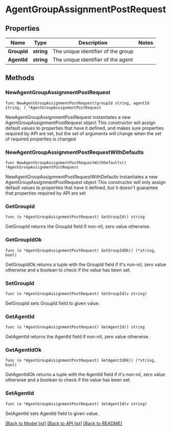 # AgentGroupAssignmentPostRequest

## Properties

Name | Type | Description | Notes
------------ | ------------- | ------------- | -------------
**GroupId** | **string** | The unique identifier of the group | 
**AgentId** | **string** | The unique identifier of the agent | 

## Methods

### NewAgentGroupAssignmentPostRequest

`func NewAgentGroupAssignmentPostRequest(groupId string, agentId string, ) *AgentGroupAssignmentPostRequest`

NewAgentGroupAssignmentPostRequest instantiates a new AgentGroupAssignmentPostRequest object
This constructor will assign default values to properties that have it defined,
and makes sure properties required by API are set, but the set of arguments
will change when the set of required properties is changed

### NewAgentGroupAssignmentPostRequestWithDefaults

`func NewAgentGroupAssignmentPostRequestWithDefaults() *AgentGroupAssignmentPostRequest`

NewAgentGroupAssignmentPostRequestWithDefaults instantiates a new AgentGroupAssignmentPostRequest object
This constructor will only assign default values to properties that have it defined,
but it doesn't guarantee that properties required by API are set

### GetGroupId

`func (o *AgentGroupAssignmentPostRequest) GetGroupId() string`

GetGroupId returns the GroupId field if non-nil, zero value otherwise.

### GetGroupIdOk

`func (o *AgentGroupAssignmentPostRequest) GetGroupIdOk() (*string, bool)`

GetGroupIdOk returns a tuple with the GroupId field if it's non-nil, zero value otherwise
and a boolean to check if the value has been set.

### SetGroupId

`func (o *AgentGroupAssignmentPostRequest) SetGroupId(v string)`

SetGroupId sets GroupId field to given value.


### GetAgentId

`func (o *AgentGroupAssignmentPostRequest) GetAgentId() string`

GetAgentId returns the AgentId field if non-nil, zero value otherwise.

### GetAgentIdOk

`func (o *AgentGroupAssignmentPostRequest) GetAgentIdOk() (*string, bool)`

GetAgentIdOk returns a tuple with the AgentId field if it's non-nil, zero value otherwise
and a boolean to check if the value has been set.

### SetAgentId

`func (o *AgentGroupAssignmentPostRequest) SetAgentId(v string)`

SetAgentId sets AgentId field to given value.



[[Back to Model list]](../README.md#documentation-for-models) [[Back to API list]](../README.md#documentation-for-api-endpoints) [[Back to README]](../README.md)


